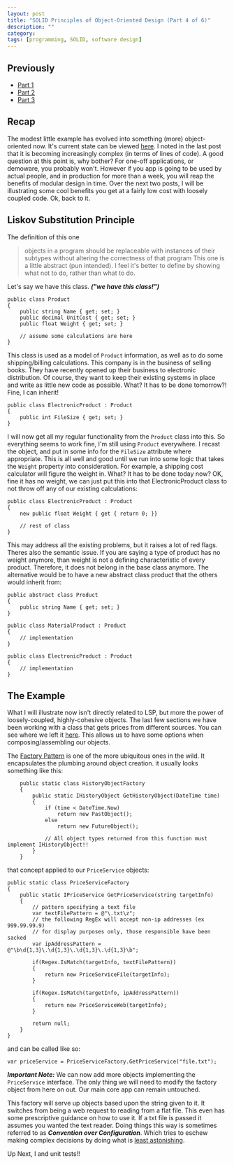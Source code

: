 ```yaml
---
layout: post
title: "SOLID Principles of Object-Oriented Design (Part 4 of 6)"
description: ""
category: 
tags: [programming, SOLID, software design]
---
```

Previously
----------
* [Part 1](http://autoincomplete.com/2013/05/23/SOLID-Intro-1-of-6/)
* [Part 2](http://autoincomplete.com/2013/05/29/SOLID-SRP-2-of-6/)
* [Part 3](http://autoincomplete.com/2013/06/01/SOLID-OCP-3-of-6/)

Recap
-----
The modest little example has evolved into something (more) object-oriented now.  It's current state can be viewed [here](http://github.com/tcshao/SOLID-RefactoringExample/blob/master/src/OCP/Program.cs).  I noted in the last post that it is becoming increasingly complex (in terms of lines of code).  A good question at this point is, why bother? For one-off applications, or demoware, you probably won't.  However if you app is going to be used by actual people, and in production for more than a week, you will reap the benefits of modular design in time.  Over the next two posts, I will be illustrating some cool benefits you get at a fairly low cost with loosely coupled code. Ok, back to it.

Liskov Substitution Principle
-----
The definition of this one
> objects in a program should be replaceable with instances of their subtypes without altering the correctness of that program
This one is a little abstract (pun intended).  I feel it's better to define by showing what not to do, rather than what to do. 

Let's say we have this class. ***("we have this class!")***

    public class Product
    {
        public string Name { get; set; }
        public decimal UnitCost { get; set; }
        public float Weight { get; set; }

        // assume some calculations are here
    }

This class is used as a model of `Product` information, as well as to do some shipping/billing calculations.  This company is in the business of selling books. They have recently opened up their business to electronic distribution.  Of course, they want to keep their existing systems in place and write as little new code as possible. What? It has to be done tomorrow?! Fine, I can inherit!

    public class ElectronicProduct : Product
    {
        public int FileSize { get; set; }
    }

I will now get all my regular functionality from the `Product` class into this.  So everything seems to work fine, I'm still using `Product` everywhere.  I recast the object, and put in some info for the `FileSize` attribute where appropriate.  This is all well and good until we run into some logic that takes the `Weight` property into consideration.  For example, a shipping cost calculator will figure the weight in. What? It has to be done today now? OK, fine it has no weight, we can just put this into that ElectronicProduct class to not throw off any of our existing calculations:

    public class ElectronicProduct : Product
    {
        new public float Weight { get { return 0; }}

        // rest of class
    }

This may address all the existing problems, but it raises a lot of red flags.  Theres also the semantic issue.  If you are saying a type of product has no weight anymore, than weight is not a defining characteristic of every product.   Therefore, it does not belong in the base class anymore.  The alternative would be to have a new abstract class product that the others would inherit from:

    public abstract class Product
    {
        public string Name { get; set; }
    }

    public class MaterialProduct : Product
    {
        // implementation
    }

    public class ElectronicProduct : Product
    {
        // implementation
    }
The Example
-----
What I will illustrate now isn't directly related to LSP, but more the power of loosely-coupled, highly-cohesive objects.  The last few sections we have been working with a class that gets prices from different sources. You can see where we left it [here](https://github.com/tcshao/SOLID-RefactoringExample/blob/master/src/OCP/Program.cs).  This allows us to have some options when composing/assembling our objects.

The [Factory Pattern](http://en.wikipedia.org/wiki/Factory_method_pattern) is one of the more ubiquitous ones in the wild. It encapsulates the plumbing around object creation.  it usually looks something like this:

        public static class HistoryObjectFactory
        {
            public static IHistoryObject GetHistoryObject(DateTime time)
            {
                if (time < DateTime.Now)
                    return new PastObject();
                else
                    return new FutureObject();

                // All object types returned from this function must implement IHistoryObject!!
            }
        }

that concept applied to our `PriceService` objects:

    public static class PriceServiceFactory
    {
        public static IPriceService GetPriceService(string targetInfo)
        {
            // pattern specifying a text file
            var textFilePattern = @"\.txt\z";
            // the following RegEx will accept non-ip addresses (ex 999.99.99.9)
            // for display purposes only, those responsible have been sacked
            var ipAddressPattern = @"\b\d{1,3}\.\d{1,3}\.\d{1,3}\.\d{1,3}\b";

            if(Regex.IsMatch(targetInfo, textFilePattern))
            {
                return new PriceServiceFile(targetInfo);
            }
            
            if(Regex.IsMatch(targetInfo, ipAddressPattern))
            {
                return new PriceServiceWeb(targetInfo);
            }

            return null;
        }
    }

and can be called like so:

    var priceService = PriceServiceFactory.GetPriceService("file.txt");

***Important Note:*** We can now add more objects implementing the `PriceService` interface.  The only thing we will need to modify the factory object from here on out.  Our main core app can remain untouched.

This factory will serve up objects based upon the string given to it.  It switches from being a web request to reading from a flat file.  This even has some prescriptive guidance on how to use it.  If a txt file is passed it assumes you wanted the text reader. Doing things this way is sometimes referred to as ***Convention over Configuration***.  Which tries to eschew making complex decisions by doing what is [least astonishing](http://en.wikipedia.org/wiki/Principle_of_least_astonishment).

Up Next, I and unit tests!!